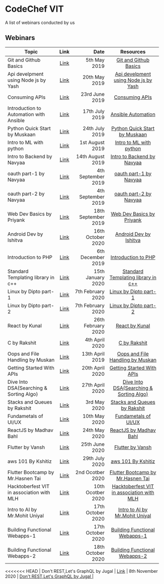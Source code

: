# CodeChef VIT

A list of webinars conducted by us

## Webinars

| Topic                                                                                         |                                 Link                                  |              Date |                                                           Resources                                                            |
| --------------------------------------------------------------------------------------------- | :-------------------------------------------------------------------: | ----------------: | :----------------------------------------------------------------------------------------------------------------------------: |              
| Git and Github Basics                                                     | [Link](https://www.facebook.com/codechefvit/videos/1011390399066124/)  |    5th May 2019 |       [Git and Github Basics ](https://www.facebook.com/codechefvit/videos/1011390399066124/)        |
| Api develpment using Node js by Yash                                                          | [Link](https://www.facebook.com/codechefvit/videos/386584228621534/)  | 20th May 2019 |                          [Api develpment using Node js by Yash](https://www.facebook.com/codechefvit/videos/386584228621534/) |
| Consuming APIs                                                                                | [Link](https://www.facebook.com/codechefvit/videos/270778887096934/)  |    23rd June 2019 |                      [Consuming APIs](https://github.com/CodeChefVIT/webinars/tree/master/consuming-apis)                      |
| Introduction to Automation with Ansible                                                       | [Link](https://www.facebook.com/codechefvit/videos/210814896488714/)  |    17th July 2019 |       [Ansible Automation](https://l.facebook.com/l.php?u=https%3A%2F%2Fgithub.com%2FCodeChefVIT%2Fwebinars%2Ftree%2Fmaster%2FIntroduction-to-Automation-with-Ansible%3Ffbclid%3DIwAR0heoDAUDDDqwjB6ZNeWIuV-XoJGcB8382pyic5cNxMobMEO8xFTBInBiM&h=AT3gswHsqiP2X0y4m0eOdyXcp4mIbsgIpop8MD_og8G4gMRhglxeaMgXMsMB77jF2zFvrz4YUsgzvk4aXt7aJDzbsvULZtG-JDzW2oM_Ncjp5nzND19vgxhXvR0-dQokPQGS&__tn__=-UK-R)        |             
|Python Quick Start by Muskaan                                                                                  | [Link](https://www.facebook.com/codechefvit/videos/334303947460567/) | 24th July 2019    |                          [Python Quick Start by Muskaan](https://www.facebook.com/codechefvit/videos/334303947460567/)                           |
| Intro to ML with python                                                                               | [Link](https://www.facebook.com/codechefvit/videos/355575548702948/) | 1st August 2019   |                          [Intro to ML with python](https://www.facebook.com/codechefvit/videos/355575548702948/)                           |
| Intro to Backend by Navyaa                                                                                 | [Link](https://www.facebook.com/codechefvit/videos/406785753375545/) | 14th August 2019    |                          [Intro to Backend by Navyaa](https://www.facebook.com/codechefvit/videos/406785753375545/)   
| oauth part-1 by Navyaa                                                                                 | [Link](https://www.facebook.com/codechefvit/videos/543019453149025/) | 4th September 2019    |                          [oauth part-1 by Navyaa](https://www.facebook.com/codechefvit/videos/543019453149025/)                           |
| oauth part-2 by Navyaa                                                                                  | [Link](https://www.facebook.com/codechefvit/videos/672692396562958/) | 4th September 2019    |                          [oauth part-2 by Navyaa](https://www.facebook.com/codechefvit/videos/672692396562958/)                                    |
| Web Dev Basics by Priyank                                                                               | [Link](https://www.facebook.com/codechefvit/videos/432979134007682/) | 18th September 2019    |                          [Web Dev Basics by Priyank](https://www.facebook.com/codechefvit/videos/1011390399066124/?__tn__=-UK-R)                           |
| Android Dev by Ishitva                                                                        | [Link](https://www.facebook.com/codechefvit/videos/421689051869209/)  | 16th October 2020 |                          [Android Dev by Ishitva](https://www.facebook.com/codechefvit/videos/421689051869209/)                |
| Introduction to PHP                                                                           | [Link](https://www.facebook.com/codechefvit/videos/537200067011030/)  | 6th December 2019 |                          [Introduction to PHP](https://www.studytonight.com/php/introduction-to-php)|                           
| Standard Templating library in c++                                                                                  | [Link](https://www.facebook.com/codechefvit/videos/2416407545130503/) | 15th January 2020    |                          [Standard Templating library in c++](https://www.facebook.com/codechefvit/videos/2416407545130503/)                          |                          
| Linux by Dipto part-1                                                      | [Link](https://www.facebook.com/codechefvit/videos/116609809780917/)  |    7th February 2020 |       [Linux by Dipto part-1 ](https://www.facebook.com/codechefvit/videos/116609809780917/)        |
| Linux by Dipto part-2                                                     | [Link](https://www.facebook.com/codechefvit/videos/2217861008517690/)  |    7th February 2020 |       [Linux by Dipto part-2 ](https://www.facebook.com/codechefvit/videos/2217861008517690/)        |
| React by Kunal                                                                                 | [Link](https://www.facebook.com/codechefvit/videos/276607059969007/) | 26th February 2020    |                          [React by Kunal](https://www.facebook.com/codechefvit/videos/276607059969007/)                           |
| C by Rakshit                                                                                  | [Link](https://www.facebook.com/codechefvit/videos/1334681746919673/) | 4th April 2020 |                          [C by Rakshit](https://github.com/rmaggon6/Webinar_on_cprog)                         |
| Oops and File Handling by Muskan                                                                           | [Link](https://www.facebook.com/codechefvit/videos/344941986465322/)  | 13th April 2019 |                          [Oops and File Handling by Muskan](https://www.facebook.com/codechefvit/videos/344941986465322/)|  
| Getting Started With APIs                                                                          | [Link](https://youtu.be/MfK9u9y63xc)  | 20th April 2020 |                          [Getting Started With APIs](https://github.com/unknown-guy-1610/TodoList-API.git)|  
| Dive Into DSA(Searching & Sorting Algo)                                                                           | [Link](https://youtu.be/AmRc6D_Nhiw)  | 27th April 2020 |                          [Dive Into DSA(Searching & Sorting Algo)](https://github.com/CodeChefVIT/webinars/tree/master/Searching%20%26%20Sorting%20Algo)|  
| Stacks and Queues by Rakshit                                                                               | [Link](https://youtu.be/vb9teacNj2M) | 3rd May 2020    |                          [Stacks and Queues by Rakshit ](https://github.com/rmaggon6/Webinar_on_DSA.git)  |
| Fundametals of UI/UX                                                                              | [Link](http://bit.ly/UiUxCodeChef) | 10th May 2020    |                          [Fundametals of UI/UX  ](https://github.com/aditya-beri/webinars/tree/master/Fundamentals%20of%20UI-UX)  |
| ReactJS by Madhav Bahl                                                                             | [Link](https://youtu.be/iOmHEbMexqI) | 24th May 2020    |                         [ReactJS by Madhav Bahl ](https://github.com/aditya-beri/webinars/tree/master/ReactJS%20with%20Madhav%20Bahl)  |
| Flutter by Vansh                                                                             | [Link](https://youtu.be/PGTU16t-HEE) | 25th June 2020    |                          [Flutter by Vansh](https://github.com/aditya-beri/webinars/tree/master/Flutter%20by%20Vansh)  |
| aws 101 By Kshitiz                                                                            | [Link](https://youtu.be/fcbx46-98KI) | 29th July 2020    |                          [aws 101 By Kshitiz  ](https://docs.google.com/presentation/d/1cKmbvaSsbYLFNlhKDEWCjKgQ9e4g9kdcp9HDYGsGafU/edit#slide=id.p1)  |
|Flutter Bootcamp by Mr.Hasnen Tai                                                                           | [Link](https://bit.ly/31Jaw5A) | 2nd Ocotber 2020    |                          [Flutter Bootcamp by Mr.Hasnen Tai   ](https://github.com/hasnentai/vit_weather_app)  |
| Hacktoberfest VIT in association with MLH                                                                            | [Link](https://youtu.be/U29suCE_0oo) | 10th Ocotber 2020    |                          [Hacktoberfest VIT in association with MLH  ](https://github.com/CodeChefVIT/Hacktoberfest2020)  |
| Intro to AI by Mr.Mohit Uniyal                                                                            | [Link](https://bit.ly/2HwtftK) | 17th October 2020    |                          [Intro to AI by Mr.Mohit Uniyal    ](https://github.com/mohit2016/Intro-to-AI)  |
| Building Functional Webapps-1                                                                           | [Link](https://youtu.be/htxc0bh1hak) | 17th October 2020    |                          [Building Functional Webapps-1    ](https://github.com/build-web-apps)  |
| Building Functional Webapps-2                                                                           | [Link](https://youtu.be/HDH9lCV1bQ4) | 18th October 2020    |                          [Building Functional Webapps-2    ](https://docs.google.com/presentation/d/1l_gX0O2Yj80M5P8FWcHCJXBw7fP6WPzN6uOniDitBzE/edit#slide=id.g9d3ffd20e7_0_231)  |
<<<<<<< HEAD
| Don't REST,Let's GraphQL by Jugal                                                                          | [Link](https://youtu.be/P1sb5BzKO1U) | 8th November 2020    |                          [Don't REST,Let's GraphQL by Jugal    ](https://docs.google.com/presentation/d/1l_gX0O2Yj80M5P8FWcHCJXBw7fP6WPzN6uOniDitBzE/edit#slide=id.g9d3ffd20e7_0_231)  |
